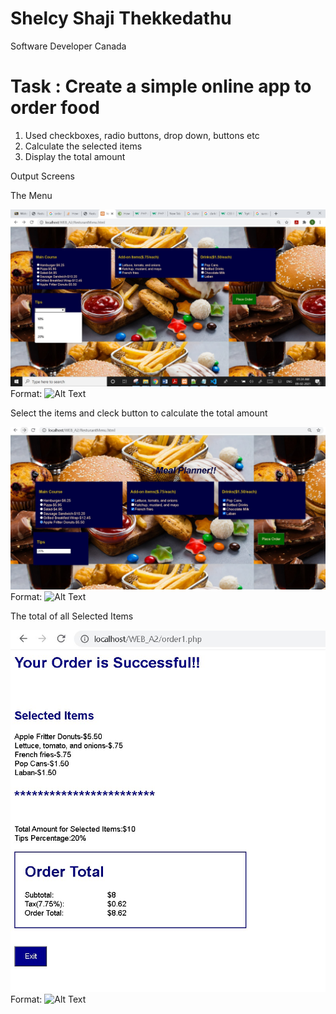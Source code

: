# Shelcy Shaji Thekkedathu
Software Developer
Canada

# Task : Create a simple online app to order food
1. Used checkboxes, radio buttons, drop down, buttons etc
2. Calculate the selected items
3. Display the total amount

Output Screens

The Menu

![GitHub Logo](/Res.jpg)
Format: ![Alt Text](url)

Select the items and cleck button to calculate the total amount

![GitHub Logo](/Res2.jpg)
Format: ![Alt Text](url)

The total of all Selected Items

![GitHub Logo](/Res3.jpg)
Format: ![Alt Text](url)
